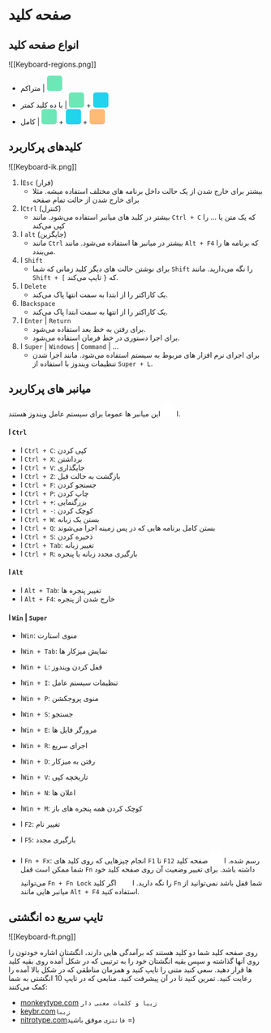 # صفحه کلید
## انواع صفحه کلید

![[Keyboard-regions.png]]
- متراکم | ![15](Assets/Colors/Green.png)
- با ده کلید کمتر | ![15](Assets/Colors/Green.png) + ![15](Assets/Colors/light-blue.png)
- کامل | ![15](Assets/Colors/Green.png) + ![15](Assets/Colors/light-blue.png) + ![15](Assets/Colors/Orange.png)
## کلیدهای پرکاربرد

![[Keyboard-ik.png]]
1. ا`Esc` (فرار)
	- بیشتر برای خارج شدن از یک حالت داخل برنامه های مختلف استفاده میشه.
		مثلا برای خارج شدن از حالت تمام صفحه
2. ا`Ctrl` (کنترل)
	 - بیشتر در کلید های میانبر استفاده می‌شود.
		مانند `Ctrl + C` که یک متن یا ... را کپی می‌کند
3. ا `alt` (جایگزین)
	- مانند `Ctrl` بیشتر در میانبر ها استفاده می‌شود.
		مانند `Alt + F4` که برنامه ها را می‌بندد.
4. ا `Shift`
	-  برای نوشتن حالت های دیگر کلید زمانی که شما `Shift` را نگه می‌دارید.
		مانند `Shift + [` که `{` تایپ می‌کند.
5. ا `Delete`
	- یک کاراکتر را از ابتدا به سمت انتها پاک می‌کند.
6. ا`Backspace`
	- یک کاراکتر را از انتها به سمت ابتدا پاک می‌کند.
7. ا `Enter` | `Return`
	- برای رفتن به خط بعد استفاده می‌شود.
	- برای اجرا دستوری در خط فرمان استفاده می‌شود.
8. ا `Super` | `Windows` | `Command` | ...
	- برای اجرای نرم افزار های مربوط به سیستم استفاده می‌شود.
		مانند اجرا شدن تنظیمات ویندوز با استفاده از `Super + L`.
## میانبر های پرکاربرد
ا ![16](Assets/icons/alert-triangle-filled.png) این میانبر ها عموما برای سیستم عامل ویندوز هستند.
#### ا `Ctrl`
- ا `Ctrl + C`: کپی کردن
- ا `Ctrl + X`: برداشتن
- ا `Ctrl + V`: جایگذاری
- ا `Ctrl + Z`: بازگشت به حالت قبل
- ا `Ctrl + F`: جستجو کردن
- ا `Ctrl + P`: چاپ کردن
- ا `Ctrl + +`: بزرگنمایی
- ا `Ctrl + -`: کوچک کردن
- ا `Ctrl + W`: بستن یک زبانه
- ا `Ctrl + Q`: بستن کامل برنامه هایی که در پس زمینه اجرا می‌شوند
- ا `Ctrl + S`: ذخیره کردن
- ا `Ctrl + Tab`: تغییر زبانه
- ا `Ctrl + R`: بارگیری مجدد زبانه یا پنجره
#### ا `Alt`
- ا `Alt + Tab`: تغییر پنجره ها
- ا `Alt + F4`: خارج شدن از پنجره
#### ا `Win` | `Super`
- ا`Win`: منوی استارت
- ا`Win + Tab`: نمایش میزکار ها
- ا`Win + L`: قفل کردن ویندوز
- ا`Win + I`: تنظیمات سیستم عامل
- ا`Win + P`: منوی پروجکشن
- ا`Win + S`: جستجو
- ا`Win + E`: مرورگر فایل ها
- ا`Win + R`: اجرای سریع
- ا`Win + D`: رفتن به میزکار
- ا`Win + V`: تاریخچه کپی
- ا`Win + N`: اعلان ها
- ا`Win + M`: کوچک کردن همه پنجره های باز

- ا `F2`: تغییر نام
- ا `F5`: بارگیری مجدد
- ا `Fn + Fx`: انجام چیزهایی که روی کلید های `F1` تا `F12` رسم شده.
	ا ![16](Assets/icons/alert-triangle-filled.png) صفحه کلید شما ممکن است قفل `Fn` داشته باشد.
		برای تغییر وضعیت آن روی صفحه کلید خود می‌توانید `Fn + Fn Lock` را نگه دارید.
	ا ![16](Assets/icons/alert-triangle-filled.png) اگر کلید `Fn` شما قفل باشد نمی‌توانید از میانبر هایی مانند `Alt + F4` استفاده کنید.
## تایپ سریع ده انگشتی

![[Keyboard-ft.png]]

روی صفحه کلید شما دو کلید هستند که برآمدگی هایی دارند، انگشتان اشاره خودتون را روی آنها گذاشته و سپس بقیه انگشتان خود را به ترتیبی که در شکل آمده روی بقیه کلید ها قرار دهید.
سعی کنید متنی را تایپ کنید و همزمان مناطقی که در شکل بالا آمده را رعایت کنید.
تمرین کنید تا در آن پیشرفت کنید.
منابعی که در تایپ 10 انگشتی به شما کمک می‌کنند:
- [monkeytype.com](https://monkeytype.com/) `زیبا و کلمات معنی دار`
- [keybr.com](https://www.keybr.com/)`زیبا`
- [nitrotype.com](https://www.nitrotype.com)`فانتزی`
موفق باشید =)
